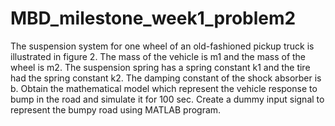 # MBD_milestone_week1_problem2
The suspension system for one wheel of an old-fashioned pickup truck is illustrated in figure 2. The mass of the vehicle is m1 and the mass of the wheel is m2. The suspension spring has a spring constant k1 and the tire had the spring constant k2. The damping constant of the shock absorber is b. Obtain the mathematical model which represent the vehicle response to bump in the road and simulate it for 100 sec. Create a dummy input signal to represent the bumpy road using MATLAB program.
